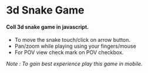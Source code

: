 # 3d Snake Game

#### Coll 3d snake game in javascript.

- To move the snake touch/click on arrow button.
- Pan/zoom while playing using your fingers/mouse
- For POV view check mark on POV checkbox.


_Note : To gain best experience play this game in mobile._
